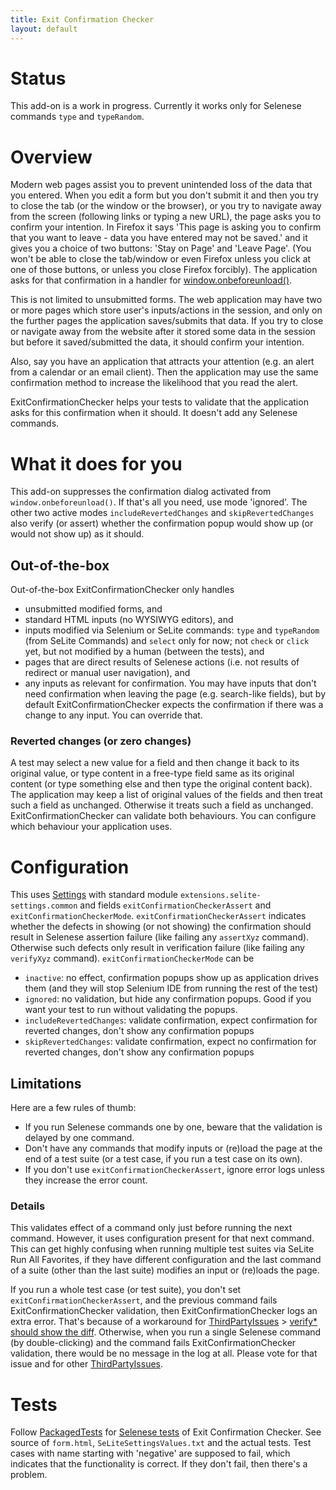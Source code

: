 ```yaml
---
title: Exit Confirmation Checker
layout: default
---
```


# Status #
This add-on is a work in progress. Currently it works only for Selenese commands `type` and `typeRandom`.

# Overview #
Modern web pages assist you to prevent unintended loss of the data that you entered. When you edit a form but you don't submit it and then you try to close the tab (or the window or the browser), or you try to navigate away from the screen (following links or typing a new URL), the page asks you to confirm your intention. In Firefox it says 'This page is asking you to confirm that you want to leave - data you have entered may not be saved.' and it gives you a choice of two buttons: 'Stay on Page' and 'Leave Page'. (You won't be able to close the tab/window or even Firefox unless you click at one of those buttons, or unless you close Firefox forcibly). The application asks for that confirmation in a handler for [window.onbeforeunload()](https://developer.mozilla.org/en-US/docs/WindowEventHandlers.onbeforeunload).

This is not limited to unsubmitted forms. The web application may have two or more pages which store user's inputs/actions in the session, and only on the further pages the application saves/submits that data. If you try to close or navigate away from the website after it stored some data in the session but before it saved/submitted the data, it should confirm your intention.

Also, say you have an application that attracts your attention (e.g. an alert from a calendar or an email client). Then the application may use the same confirmation method to increase the likelihood that you read the alert.

ExitConfirmationChecker helps your tests to validate that the application asks for this confirmation when it should. It doesn't add any Selenese commands.

# What it does for you #
This add-on suppresses the confirmation dialog activated from `window.onbeforeunload()`. If that's all you need, use mode 'ignored'. The other two active modes `includeRevertedChanges` and `skipRevertedChanges` also verify (or assert) whether the confirmation popup would show up (or would not show up) as it should.

## Out-of-the-box ##
Out-of-the-box ExitConfirmationChecker only handles

  * unsubmitted modified forms, and
  * standard HTML inputs (no WYSIWYG editors), and
  * inputs modified via Selenium or SeLite commands: `type` and `typeRandom` (from SeLite Commands) and `select` only for now; not `check` or `click` yet, but not modified by a human (between the tests), and
  * pages that are direct results of Selenese actions (i.e. not results of redirect or manual user navigation), and
  * any inputs as relevant for confirmation. You may have inputs that don't need confirmation when leaving the page (e.g. search-like fields), but by default ExitConfirmationChecker expects the confirmation if there was a change to any input. You can override that.<!-- TODO: how to override? Provide functions and/or filters.-->

### Reverted changes (or zero changes) ###
A test may select a new value for a field and then change it back to its original value, or type content in a free-type field same as its original content (or type something else and then type the original content back). The application may keep a list of original values of the fields and then treat such a field as unchanged. Otherwise it treats such a field as unchanged. ExitConfirmationChecker can validate both behaviours. You can configure which behaviour your application uses.

# Configuration #
This uses [Settings](Settings) with standard module `extensions.selite-settings.common` and fields `exitConfirmationCheckerAssert` and `exitConfirmationCheckerMode`. `exitConfirmationCheckerAssert` indicates whether the defects in showing (or not showing) the confirmation should result in Selenese assertion failure (like failing any `assertXyz` command). Otherwise such defects only result in verification failure (like failing any `verifyXyz` command). `exitConfirmationCheckerMode` can be

  * `inactive`: no effect, confirmation popups show up as application drives them (and they will stop Selenium IDE from running the rest of the test)
  * `ignored`: no validation, but hide any confirmation popups. Good if you want your test to run without validating the popups.
  * `includeRevertedChanges`: validate confirmation, expect confirmation for reverted changes, don't show any confirmation popups
  * `skipRevertedChanges`: validate confirmation, expect no confirmation for reverted changes, don't show any confirmation popups

## Limitations ##
Here are a few rules of thumb:

  * If you run Selenese commands one by one, beware that the validation is delayed by one command.
  * Don't have any commands that modify inputs or (re)load the page at the end of a test suite (or a test case, if you run a test case on its own).
  * If you don't use `exitConfirmationCheckerAssert`, ignore error logs unless they increase the error count.

### Details ###
This validates effect of a command only just before running the next command. However, it uses configuration present for that next command. This can get highly confusing when running multiple test suites via SeLite Run All Favorites, if they have different configuration and the last command of a suite (other than the last suite) modifies an input or (re)loads the page.

If you run  a whole test case (or test suite), you don't set `exitConfirmationCheckerAssert`, and the previous command fails ExitConfirmationChecker validation, then ExitConfirmationChecker logs an extra error. That's because of a workaround for [ThirdPartyIssues](ThirdPartyIssues) > [verify\* should show the diff](https://code.google.com/p/selenium/issues/detail?id=1092). Otherwise, when you run a single Selenese command (by double-clicking) and the command fails ExitConfirmationChecker validation, there would be no message in the log at all. Please vote for that issue and for other [ThirdPartyIssues](ThirdPartyIssues).

<!--If your page is a result of a redirect, then you need to call `getEval | _SeLiteExitConfirmationChecker.overrideOnBeforeUnload()` before the commmand that causes the redirect. TODO implement: Have an optional parameter to indicate number of Selenese commands before the redirect; this is useful if there are structural commands in between, e.g. if/else, for/while...'>-->

# Tests #
Follow [PackagedTests](PackagedTests) for [Selenese tests](https://code.google.com/p/selite/source/browse#git%2Fexit-confirmation-checker%2Fselenese-tests) of Exit Confirmation Checker. See source of `form.html`, `SeLiteSettingsValues.txt` and the actual tests. Test cases with name starting with 'negative' are supposed to fail, which indicates that the functionality is correct. If they don't fail, then there's a problem.